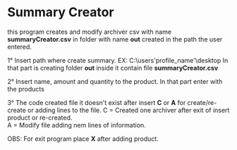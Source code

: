# Summary Creator
this program creates and modify archiver csv with name <strong>summaryCreator.csv</strong> in folder with name <strong>out</strong> created in the path the user entered.

1° Insert path where create summary. EX: C:\users\'profile_name'\desktop
In that part is creating folder <strong>out</strong> inside it contain file <strong>summaryCreator.csv</strong>

2° Insert name, amount and quantity to the product.
In that part enter with the products

3° The code created file it doesn't exist after insert <strong>C</strong> or <strong>A</strong> for create/re-create or adding lines to the file.
C = Created one archiver after exit of insert product or re-created.<br>
A = Modify file adding nem lines of information.

OBS: For exit program place <strong>X</strong> after adding product.